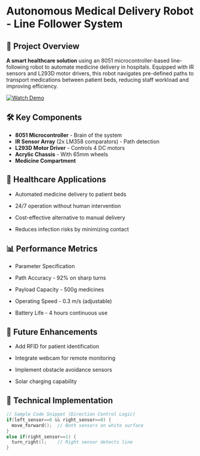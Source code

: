 # Autonomous Medical Delivery Robot - Line Follower System

## 📌 Project Overview
**A smart healthcare solution** using an 8051 microcontroller-based line-following robot to automate medicine delivery in hospitals. Equipped with IR sensors and L293D motor drivers, this robot navigates pre-defined paths to transport medications between patient beds, reducing staff workload and improving efficiency.

[![Watch Demo]([https://img.youtube.com/vi/YOUTUBE_VIDEO_ID/0.jpg)](https://youtu.be/YOUTUBE_VIDEO_ID](https://drive.google.com/file/d/1A4tFDbwrXCDe3M9qZGm4LLql-2b2k7LU/view?usp=sharing))  

## 🛠️ Key Components
- **8051 Microcontroller** - Brain of the system
- **IR Sensor Array** (2x LM358 comparators) - Path detection
- **L293D Motor Driver** - Controls 4 DC motors
- **Acrylic Chassis** - With 65mm wheels
- **Medicine Compartment**

## 🏥 Healthcare Applications

- Automated medicine delivery to patient beds

- 24/7 operation without human intervention

- Cost-effective alternative to manual delivery

- Reduces infection risks by minimizing contact

## 📊 Performance Metrics

- Parameter	Specification

- Path Accuracy	- 92% on sharp turns

- Payload Capacity - 500g medicines

- Operating Speed	- 0.3 m/s (adjustable)

- Battery Life	- 4 hours continuous use

## 🚀 Future Enhancements

- Add RFID for patient identification

- Integrate webcam for remote monitoring

- Implement obstacle avoidance sensors

- Solar charging capability

## 🔧 Technical Implementation
```c
// Sample Code Snippet (Direction Control Logic)
if(left_sensor==0 && right_sensor==0) {
  move_forward();  // Both sensors on white surface
} 
else if(right_sensor==1) {
  turn_right();    // Right sensor detects line
}
